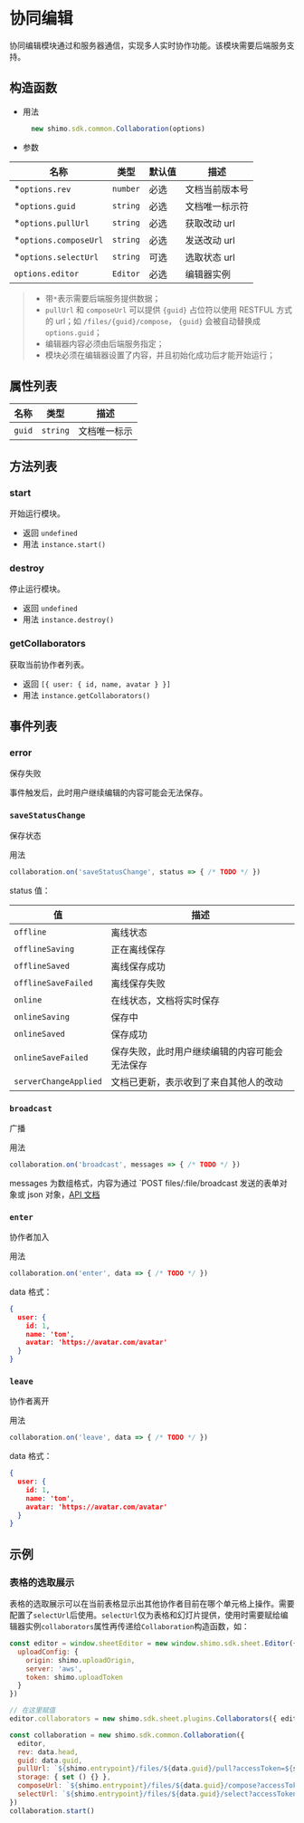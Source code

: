 # 协同编辑

协同编辑模块通过和服务器通信，实现多人实时协作功能。该模块需要后端服务支持。

## 构造函数

* 用法

  ```js
    new shimo.sdk.common.Collaboration(options)
  ```

* 参数

|名称|类型|默认值|描述|
| -- | -- | -- | -- |
| *`options.rev` | `number` | 必选 | 文档当前版本号 |
| *`options.guid` | `string` | 必选 | 文档唯一标示符 |
| *`options.pullUrl` | `string` | 必选 | 获取改动 url |
| *`options.composeUrl` | `string` | 必选 | 发送改动 url |
| *`options.selectUrl` | `string` | 可选 | 选取状态 url |
| `options.editor` | `Editor` | 必选 | 编辑器实例 |


> * 带`*`表示需要后端服务提供数据；
> * `pullUrl` 和 `composeUrl` 可以提供 `{guid}` 占位符以使用 RESTFUL 方式的 url；如 `/files/{guid}/compose`， `{guid}` 会被自动替换成 `options.guid`；
> * 编辑器内容必须由后端服务指定；
> * 模块必须在编辑器设置了内容，并且初始化成功后才能开始运行；


## 属性列表

|名称|类型|描述|
| -- | -- | -- |
| `guid` | `string` | 文档唯一标示 |

## 方法列表

### start
  开始运行模块。

  * 返回 `undefined`
  * 用法 `instance.start()`

### destroy
  停止运行模块。

  * 返回 `undefined`
  * 用法 `instance.destroy()`

### getCollaborators
  获取当前协作者列表。

  * 返回 `[{ user: { id, name, avatar } }]`
  * 用法 `instance.getCollaborators()`


## 事件列表

### error
  保存失败

  事件触发后，此时用户继续编辑的内容可能会无法保存。


### `saveStatusChange`
  保存状态

  用法

```js
collaboration.on('saveStatusChange', status => { /* TODO */ })
```

  status 值：

|值|描述|
|--|--|
|`offline`|离线状态|
|`offlineSaving`|正在离线保存|
|`offlineSaved`|离线保存成功|
|`offlineSaveFailed`|离线保存失败|
|`online`|在线状态，文档将实时保存|
|`onlineSaving`|保存中|
|`onlineSaved`|保存成功|
|`onlineSaveFailed`|保存失败，此时用户继续编辑的内容可能会无法保存|
|`serverChangeApplied`|文档已更新，表示收到了来自其他人的改动|

### `broadcast`
  广播

  用法

```js
collaboration.on('broadcast', messages => { /* TODO */ })
```

messages 为数组格式，内容为通过 `POST files/:file/broadcast 发送的表单对象或 json 对象，[API 文档](/server/file.md#guang-bo)

### `enter`
  协作者加入

  用法

```js
collaboration.on('enter', data => { /* TODO */ })
```

data 格式：

```json
{
  user: {
    id: 1,
    name: 'tom',
    avatar: 'https://avatar.com/avatar'
  }
}
```

### `leave`
  协作者离开

  用法

```js
collaboration.on('leave', data => { /* TODO */ })
```

data 格式：

```json
{
  user: {
    id: 1,
    name: 'tom',
    avatar: 'https://avatar.com/avatar'
  }
}
```

## 示例


### 表格的选取展示

表格的选取展示可以在当前表格显示出其他协作者目前在哪个单元格上操作。需要配置了`selectUrl`后使用。`selectUrl`仅为表格和幻灯片提供，使用时需要赋给编辑器实例`collaborators`属性再传递给`Collaboration`构造函数，如：

```js
const editor = window.sheetEditor = new window.shimo.sdk.sheet.Editor({
  uploadConfig: {
    origin: shimo.uploadOrigin,
    server: 'aws',
    token: shimo.uploadToken
  }
})

// 在这里赋值
editor.collaborators = new shimo.sdk.sheet.plugins.Collaborators({ editor })

const collaboration = new shimo.sdk.common.Collaboration({
  editor,
  rev: data.head,
  guid: data.guid,
  pullUrl: `${shimo.entrypoint}/files/${data.guid}/pull?accessToken=${shimo.token}`,
  storage: { set () {} },
  composeUrl: `${shimo.entrypoint}/files/${data.guid}/compose?accessToken=${shimo.token}`,
  selectUrl: `${shimo.entrypoint}/files/${data.guid}/select?accessToken=${shimo.token}`,
})
collaboration.start()
```